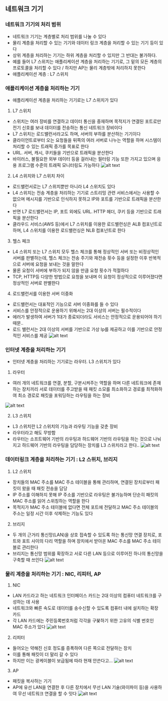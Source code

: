 ## 네트워크 기기

### 네트워크 기기의 처리 범위

- 네트워크 기기는 계층별로 처리 범위를 나눌 수 있다
- 물리 계층을 처리할 수 있는 기기와 데이터 링크 계층을 처리할 수 있는 기기 등이 있다
- 상위 계층을 처리하는 기기는 하위 계층을 처리할 수 있지만 그 반대는 불가하다.
- 예를 들어 L7 스위치는 애플리케이션 계층을 처리하는 기기로, 그 밑의 모든 계층의 프로토콜을 처리할 수 있다 / 하지만 AP는 물리 계층밖에 처리하지 못한다
- 애플리케이션 계층 : L7 스위치


### 애플리케이션 계층을 처리하는 기기

- 애플리케이션 계층을 처리하는 기기로는 L7 스위치가 있다

1. L7 스위치

- 스위치는 여러 장비를 연결하고 데이터 통신을 중재하며 목적지가 연결된 포트로만 전기 신호를 보내 데이터를 전송하는 통신 네트워크 장비이다
- L7 스위치는 로드밸런서라고도 하며, 서버의 부하를 분산하는 기기이다
- 클라이언트로부터 오는 요청들을 뒤쪽의 여러 서버로 나누는 역할을 하며 시스템이 처리할 수 있는 트래픽 증가를 목표로 한다
- URL. 서버, 캐시, 쿠키들을 기반으로 트래픽을 분산한다
- 바이러스, 불필요한 외부 데이터 등을 걸러내는 필터링 기능 또한 가지고 있으며 응용 프로그램 수준의 트래픽 모니터링도 가능하다
![alt text](image.png)

2. L4 스위치와 L7 스위치 차이

- 로드밸런서로는 L7 스위치뿐만 아니라 L4 스위치도 있다
- L4 스위치는 전송 계층을 처리하는 기기로 스트리밍 관련 서비스에서는 사용할 수 없으며 메시지를 기반으로 인식하지 못하고 IP와 포트를 기반으로 트래픽을 분산한다
- 반면 L7 로드밸런서는 IP, 포트 외에도 URL. HTTP 헤더, 쿠키 등을 기반으로 트래픽을 분산한다
- 클라우드 서비스(AWS 등)에서 L7 스위치를 이용한 로드밸런싱은 ALB 컴포넌트로 하며, L4 스위치를 이용한 로드밸런싱은 NLB 컴포넌트로 한다

3. 헬스 페크

- L4 스위치 또는 L7 스위치 모두 헬스 체크를 통해 정상적인 서버 또는 비정상적인 서버를 판별하는데, 헬스 체크는 전송 주기와 재전송 횟수 등을 설정한 이후 반복적으로 서버에 요청을 보내는 것을 말한다
- 물론 요청이 서버에 부하가 되지 않을 만큼 요청 횟수가 적절하다
- TCP, HTTP등 다양한 방법으로 요청을 보내며 이 요청이 정상적으로 이루어졌다면 정상적인 서버로 판별한다

4. 로드밸런서를 이용한 서버 이중화

- 로드밸런서는 대표적인 기능으로 서버 이중화를 들 수 있다
- 서비스를 안정적으로 운용하기 위해서는 2대 이상의 서버는 필수적이다
- 에러가 발생하여 서버가 1대가 종료되더라도 서비스는 안정적으로 운용되어야 하기 때문..
- 로드 밸런서는 2대 이상의 서버를 기반으로 가상 Ip를 제공하고 이를 기반으로 안정적인 서비스를 제공
![alt text](image-1.png)


### 인터넷 계층을 처리하는 기기

- 인터넷 계층을 처리하는 기기로는 라우터. L3 스위치가 있다

1. 라우터

- 여러 개의 네트워크를 연결, 분할, 구분시켜주는 역할을 하며 다른 네트워크에 존재하는 장치끼리 서로 데이터를 주고받을 때 패킷 소모를 최소화하고 경로를 최적화하여 최소 경로로 패킷을 포워딩하는 라우팅을 하는 장비

![alt text](image-2.png)

2. L3 스위치

- L3 스위치란 L2 스위치의 기능과 라우팅 기능을 갖춘 장비
- 라우터라고 해도 무방함
- 라우터는 소프트웨어 기반의 라우팅과 하드웨어 기반의 라우팅을 하는 것으로 나눠지고 하드웨어 기반의 라우팅을 담당하는 장치를  L3 스위치라고 한다..
![alt text](image-3.png)


### 데이터링크 계층을 처리하는 기기 : L2 스위치, 브리지

1. L2 스위치

- 장치들의 MAC 주소를 MAC 주소 테이블을 통해 관리하며, 연결된 장치로부터 패킷이 왔을 때 패킷 전송을 담당
- IP 주소를 이해하지 못해 IP 주소를 기반으로 라우팅은 불가능하며 단순히 패킷의 MAC 주소를 읽어 스위칭하는 역할을 한다
- 목적지가 MAC 주소 테이블에 없다면 전체 포트에 전달하고 MAC 주소 테이블의 주소는 일정 시간 이후 삭제하는 기능도 있다

2. 브리지

- 두 개의 근거리 통신망(LAN)을 상호 접속할 수 있도록 하는 통신망 연결 장치로, 포트와 포트 사이의 다리 역할을 하며 장치에서 받아온 MAC 주소를 MAC 주소 테이블로 관리한다
- 브리지는 통신망 범위를 확장하고 서로 다른 LAN 등으로 이루어진 하나의 통신망을 구축할 때 쓰인다
![alt text](image-4.png)


### 물리 계층을 처리하는 기기 : NIC, 리피터, AP

1. NIC

- LAN 카드라고 하는 네트워크 인터페이스 카드는 2대 이상의 컴퓨터 네트워크를 구성하는 데 사용
- 네트워크와 빠른 속도로 데이터를 송수신할 수 있도록 컴퓨터 내에 설치하는 확장 카드
- 각 LAN 카드에는 주민등록번호처럼 각각을 구붖하기 위한 고유의 식별 번호인 MAC 주소가 있다
![alt text](image-5.png)

2. 리피터

- 들어오는 약해진 신호 정도를 증폭하여 다른 쪽으로 전달하는 장치
- 이를 통해 패킷이 더 말리 갈 수 있다
- 하지만 이는 광케이블이 보급됨에 따라 현재 안쓴다고...
![alt text](image-6.png)

3. AP

- 패킷을 복사하는 기기
- AP에 유선 LAN을 연결한 후 다른 장치에서 무선 LAN 기술(와이파이 등)을 사용하여 무선 네트워크 연결을 할 수 잇다
![alt text](image-7.png)